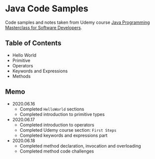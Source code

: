 # Java Code Samples

Code samples and notes taken from Udemy course [Java Programming Masterclass for Software Developers](https://www.udemy.com/course/java-the-complete-java-developer-course).

## Table of Contents

- Hello World
- Primitive
- Operators
- Keywords and Expressions
- Methods

## Memo
- 2020.06.16
  - Completed `HelloWorld` sections
  - Completed introduction to primitive types
- 2020.06.17
  - Completed introduction to operators
  - Completed Udemy course section: `First Steps`
  - Completed keywords and expressions part
- 2020.06.18
  - Completed method declaration, invocation and overloading
  - Completed method code challenges
